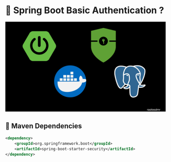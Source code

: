 # 🎯 Spring Boot Basic Authentication ? 

<img src="https://github.com/rasitesdmr/SpringBoot-BasicAuthentication/blob/master/image/bc.jpg">

## 📌 Maven Dependencies
```xml
<dependency>
    <groupId>org.springframework.boot</groupId>
    <artifactId>spring-boot-starter-security</artifactId>
</dependency>
```